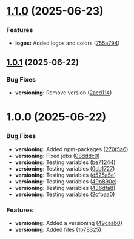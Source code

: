 # [1.1.0](https://github.com/alxdem/bin-list-fake/compare/v1.0.1...v1.1.0) (2025-06-23)


### Features

* **logos:** Added logos and colors ([755a794](https://github.com/alxdem/bin-list-fake/commit/755a794a7b18b5bb554fdb0f9f183d6dc58449b4))

## [1.0.1](https://github.com/alxdem/bin-list-fake/compare/v1.0.0...v1.0.1) (2025-06-22)


### Bug Fixes

* **versioning:** Remove version ([2acd114](https://github.com/alxdem/bin-list-fake/commit/2acd114c91dbbb5ffa49ff3192389d4b2d164408))

# 1.0.0 (2025-06-22)


### Bug Fixes

* **versioning:** Added npm-packages ([270f5a6](https://github.com/alxdem/bin-list-fake/commit/270f5a642ffb5271dcf349c9147d4e8b8471b666))
* **versioning:** Fixed jobs ([08dddc9](https://github.com/alxdem/bin-list-fake/commit/08dddc94d3a6d98948e140b7f3e5a70a255a022c))
* **versioning:** Testing variables ([be71244](https://github.com/alxdem/bin-list-fake/commit/be71244433dfc3cc04b8b2c2fd92bb99331befe9))
* **versioning:** Testing variables ([0cb1727](https://github.com/alxdem/bin-list-fake/commit/0cb17271ef8d46c422dfd3e4c80bda5f5e5d0b5b))
* **versioning:** Testing variables ([d525a5e](https://github.com/alxdem/bin-list-fake/commit/d525a5e43fe9b869b0cd35ecbe3404a6bf11ca24))
* **versioning:** Testing variables ([49b890e](https://github.com/alxdem/bin-list-fake/commit/49b890e357680d6163da8f1c83f03b6895d18427))
* **versioning:** Testing variables ([436dfa8](https://github.com/alxdem/bin-list-fake/commit/436dfa88ae934cda8503a88db9a6486e8c6db44d))
* **versioning:** Testing variables ([2cfbaa0](https://github.com/alxdem/bin-list-fake/commit/2cfbaa0595730ba3a895e67021273d0f34e16b19))


### Features

* **versioning:** Added a versioning ([49caab0](https://github.com/alxdem/bin-list-fake/commit/49caab0c1ea8ecc6cbca5cfe0cb70f2866333adb))
* **versioning:** Added files ([1b78325](https://github.com/alxdem/bin-list-fake/commit/1b78325cf4983137055aba4d6cd3a33097299474))
